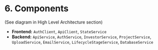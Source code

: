 # 6. Components

(See diagram in High Level Architecture section)

- **Frontend:** `AuthClient`, `ApiClient`, `StateService`
- **Backend:** `ApiService`, `AuthService`, `InvestorService`, `ProjectService`, `UploadService`, `EmailService`, `LifecycleStageService`, `DatabaseService`
